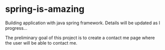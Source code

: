 # spring-is-amazing
Building application with java spring framework.
Details will be updated as I progress...

The preliminary goal of this project is to create a contact me page where the user will be able to contact me.
